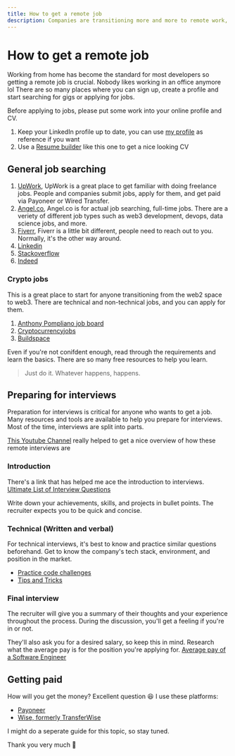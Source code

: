 ```yaml
---
title: How to get a remote job
description: Companies are transitioning more and more to remote work, which is the way to go.
---
```


# How to get a remote job

Working from home has become the standard for most developers so getting a remote job is crucial. Nobody likes working in an office anymore lol
There are so many places where you can sign up, create a profile and start searching for gigs or applying for jobs.

Before applying to jobs, please put some work into your online profile and CV. 

1. Keep your LinkedIn profile up to date, you can use [my profile](https://www.linkedin.com/in/mitchel-pawirodinomo/) as reference if you want
2. Use a [Resume builder](https://rxresu.me/) like this one to get a nice looking CV

## General job searching

1. [UpWork](https://upwork.com/), UpWork is a great place to get familiar with doing freelance jobs. People and companies submit jobs, apply for them, and get paid via Payoneer or Wired Transfer.
2. [Angel.co](https://angel.co/l/2xoy8S), Angel.co is for actual job searching, full-time jobs. There are a veriety of different job types such as web3 development, devops, data science jobs, and more.
3. [Fiverr](http://www.fiverr.com/s2/ff13bb51bd), Fiverr is a little bit different, people need to reach out to you. Normally, it's the other way around.
4. [Linkedin](https://www.linkedin.com/jobs/)
5. [Stackoverflow](https://stackoverflow.com/jobs/companies)
6. [Indeed](https://www.indeed.com/)

### Crypto jobs
This is a great place to start for anyone transitioning from the web2 space to web3. There are technical and non-technical jobs, and you can apply for them.

1. [Anthony Pompliano job board](https://pompcryptojobs.com/)
1. [Cryptocurrencyjobs](https://cryptocurrencyjobs.co/)
1. [Buildspace](https://buildspace.so/jobs)

Even if you're not conifdent enough, read through the requirements and learn the basics. There are so many free resources to help you learn.

> Just do it. Whatever happens, happens.

## Preparing for interviews
Preparation for interviews is critical for anyone who wants to get a job. Many resources and tools are available to help you prepare for interviews. Most of the time, interviews are split into parts.

[This Youtube Channel](https://youtube.com/c/andylacivita) really helped to get a nice overview of how these remote interviews are 

### Introduction
There's a link that has helped me ace the introduction to interviews.
[Ultimate List of Interview Questions](https://www.gqrgm.com/ultimate-list-interview-questions-2018/)

Write down your achievements, skills, and projects in bullet points. The recruiter expects you to be quick and concise.

### Technical (Written and verbal)
For technical interviews, it's best to know and practice similar questions beforehand. Get to know the company's tech stack, environment, and position in the market.

- [Practice code challenges](https://www.interviewbit.com/practice/)
- [Tips and Tricks](https://www.freecodecamp.org/news/interviewing-prep-tips-and-tricks/)

### Final interview
The recruiter will give you a summary of their thoughts and your experience throughout the process. During the discussion, you'll get a feeling if you're in or not. 

They'll also ask you for a desired salary, so keep this in mind. Research what the average pay is for the position you're applying for. [Average pay of a Software Engineer](https://letmegooglethat.com/?q=average+pay+as+a+software+engineer)

## Getting paid
How will you get the money? Excellent question :laughing:
I use these platforms:

- [Payoneer](http://share.payoneer.com/nav/fQlm0pv7pQ7q4NRC_SLkwPXWJVe1murssnn1-imwpN5SO-vDQFCbzJYOJg5iq4YoBF-rXR3zsYKx2r5LnxgF9g2)
- [Wise, formerly TransferWise](https://wise.com/invite/u/mitchelp7)

I might do a seperate guide for this topic, so stay tuned.

Thank you very much :raised_hands:
